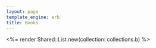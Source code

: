 ```yaml
---
layout: page
template_engine: erb
title: Books
---
```


<%= render Shared::List.new(collection: collections.b) %>
